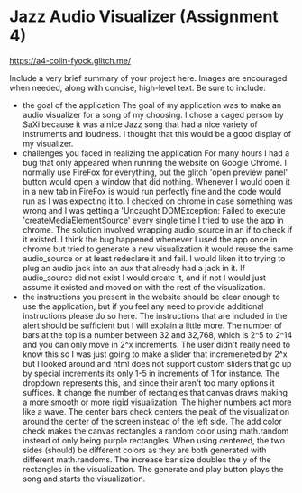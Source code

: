 Jazz Audio Visualizer (Assignment 4)
===
https://a4-colin-fyock.glitch.me/

Include a very brief summary of your project here. Images are encouraged when needed, along with concise, high-level text. Be sure to include:

- the goal of the application
The goal of my application was to make an audio visualizer for a song of my choosing. I chose a caged person by SaXi because it was a nice Jazz song that had a nice variety of instruments and loudness. I thought that this would be a good display of my visualizer.
- challenges you faced in realizing the application
For many hours I had a bug that only appeared when running the website on Google Chrome. I normally use FireFox for everything, but the glitch 'open preview panel' button would open a window that did nothing.
Whenever I would open it in a new tab in FireFox is would run perfectly fine and the code would run as I was expecting it to.
I checked on chrome in case something was wrong and I was getting a 'Uncaught DOMException: Failed to execute 'createMediaElementSource'
every single time I tried to use the app in chrome. The solution involved wrapping audio_source in an if to check if it existed. 
I think the bug happened whenever I used the app once in chrome but tried to generate a new visualization it would reuse the same
audio_source or at least redeclare it and fail. I would liken it to trying to plug an audio jack into an aux that already had a jack in it.
If audio_source did not exist I would create it, and if not I would just assume it existed and moved on with the rest of the visualization.
- the instructions you present in the website should be clear enough to use the application, but if you feel any need to provide additional instructions please do so here.
The instructions that are included in the alert should be sufficient but I will explain a little more. 
The number of bars at the top is a number between 32 and 32,768, which is 2^5 to 2^14 and you can only move in 2^x increments.
The user didn't really need to know this so I was just going to make a slider that incremeneted by 2^x but I looked around and 
html does not support custom sliders that go up by special increments its only 1-5 in increments of 1 for instance.
The dropdown represents this, and since their aren't too many options it suffices. It change the number of rectangles that canvas
draws making a more smooth or more rigid visualization. The higher numbers act more like a wave.
The center bars check centers the peak of the visualization around the center of the screen instead of the left side.
The add color check makes the canvas rectangles a random color using math.random instead of only being purple rectangles.
When using centered, the two sides (should) be different colors as they are both generated with different math.randoms.
The increase bar size doubles the y of the rectangles in the visualization.
The generate and play button plays the song and starts the visualization. 
